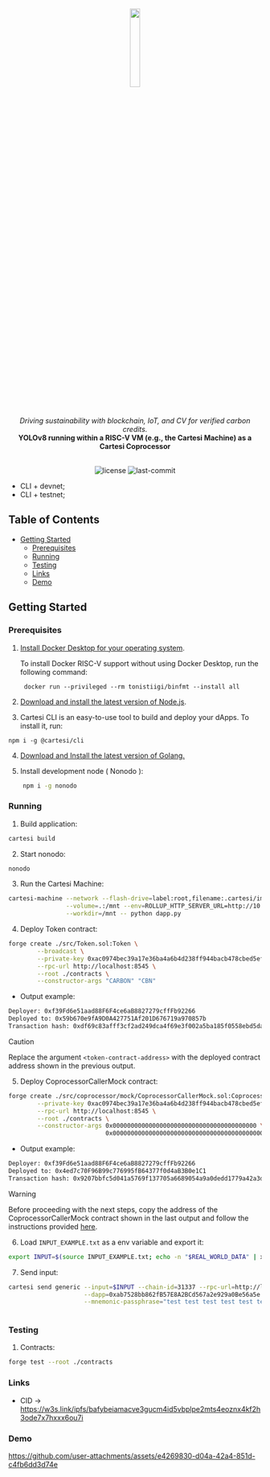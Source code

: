 <br>
<p align="center">
    <img src="https://github.com/Mugen-Builders/.github/assets/153661799/7ed08d4c-89f4-4bde-a635-0b332affbd5d" align="center" width="20%">
</p>
<br>
<div align="center">
    <i>Driving sustainability with blockchain, IoT, and CV for verified carbon credits.</i>
</div>
<div align="center">
<b>YOLOv8 running within a RISC-V VM (e.g., the Cartesi Machine) as a Cartesi Coprocessor</b>
</div>
<br>
<p align="center">
	<img src="https://img.shields.io/github/license/henriquemarlon/lilium-coprocessor?style=default&logo=opensourceinitiative&logoColor=white&color=88E818" alt="license">
	<img src="https://img.shields.io/github/last-commit/henriquemarlon/lilium-coprocessor?style=default&logo=git&logoColor=white&color=868380" alt="last-commit">
</p>

- CLI + devnet;
- CLI + testnet;

##  Table of Contents

- [Getting Started](#getting-started)
  - [Prerequisites](#prerequisites)
  - [Running](#running)
  - [Testing](#testing)
  - [Links](#links)
  - [Demo](#demo)

##  Getting Started

###  Prerequisites

1. [Install Docker Desktop for your operating system](https://www.docker.com/products/docker-desktop/).

    To install Docker RISC-V support without using Docker Desktop, run the following command:
    
   ```shell
    docker run --privileged --rm tonistiigi/binfmt --install all
   ```

2. [Download and install the latest version of Node.js](https://nodejs.org/en/download).

3. Cartesi CLI is an easy-to-use tool to build and deploy your dApps. To install it, run:

```shell
npm i -g @cartesi/cli
```
   
4. [Download and Install the latest version of Golang.](https://go.dev/doc/install)

5. Install development node ( Nonodo ):

```sh
    npm i -g nonodo
```

###  Running

1. Build application:

```sh
cartesi build
```

2. Start nonodo:

```sh
nonodo
```

3. Run the Cartesi Machine:

```sh
cartesi-machine --network --flash-drive=label:root,filename:.cartesi/image.ext2 \
                --volume=.:/mnt --env=ROLLUP_HTTP_SERVER_URL=http://10.0.2.2:5004 \
                --workdir=/mnt -- python dapp.py
```

4. Deploy Token contract:
   
```sh
forge create ./src/Token.sol:Token \
        --broadcast \
        --private-key 0xac0974bec39a17e36ba4a6b4d238ff944bacb478cbed5efcae784d7bf4f2ff80 \
        --rpc-url http://localhost:8545 \
        --root ./contracts \
        --constructor-args "CARBON" "CBN"
```

- Output example:
  
```sh
Deployer: 0xf39Fd6e51aad88F6F4ce6aB8827279cffFb92266
Deployed to: 0x59b670e9fA9D0A427751Af201D676719a970857b
Transaction hash: 0xdf69c83afff3cf2ad249dca4f69e3f002a5ba185f0558ebd5daecdd8cc7c3fee
```

> [!CAUTION]
> Replace the argument `<token-contract-address>` with the deployed contract address shown in the previous output.

5. Deploy CoprocessorCallerMock contract:

```sh
forge create ./src/coprocessor/mock/CoprocessorCallerMock.sol:CoprocessorCallerMock \
        --private-key 0xac0974bec39a17e36ba4a6b4d238ff944bacb478cbed5efcae784d7bf4f2ff80 \
        --rpc-url http://localhost:8545 \
        --root ./contracts \
        --constructor-args 0x0000000000000000000000000000000000000000 \
                           0x0000000000000000000000000000000000000000000000000000000000000000
```

- Output example:
  
```sh
Deployer: 0xf39Fd6e51aad88F6F4ce6aB8827279cffFb92266
Deployed to: 0x4ed7c70F96B99c776995fB64377f0d4aB3B0e1C1
Transaction hash: 0x9207bbfc5d041a5769f137705a6689054a9a0dedd1779a42a3d7505d90e22df1
```

> [!WARNING]
> Before proceeding with the next steps, copy the address of the CoprocessorCallerMock contract shown in the last output and follow the instructions provided [here](https://github.com/henriquemarlon/coprocessor-local-development). 

6. Load `INPUT_EXAMPLE.txt` as a env variable and export it:

```sh
export INPUT=$(source INPUT_EXAMPLE.txt; echo -n "$REAL_WORLD_DATA" | xxd -p | tr -d '\n' | sed 's/^/0x/')
```

7. Send input:

```sh
cartesi send generic --input=$INPUT --chain-id=31337 --rpc-url=http://localhost:8545 \
                     --dapp=0xab7528bb862fB57E8A2BCd567a2e929a0Be56a5e --mnemonic-index=0 \
                     --mnemonic-passphrase="test test test test test test test test test test test junk"
                     
```

### Testing

1. Contracts:

```sh
forge test --root ./contracts
```

### Links

- CID -> https://w3s.link/ipfs/bafybeiamacve3gucm4id5vbplpe2mts4eoznx4kf2h3ode7x7hxxx6ou7i

### Demo
 
https://github.com/user-attachments/assets/e4269830-d04a-42a4-851d-c4fb6dd3d74e
